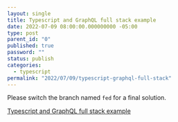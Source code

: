 ```yaml
---
layout: single
title: Typescript and GraphQL full stack example
date: 2022-07-09 08:00:00.000000000 -05:00
type: post
parent_id: "0"
published: true
password: ""
status: publish
categories:
  - typescript
permalink: "2022/07/09/typescript-graphql-full-stack"
---
```


Please switch the branch named `fed` for a final solution.

[Typescript and GraphQL full stack example](https://github.com/mike-north/full-stack-ts/tree/master)
